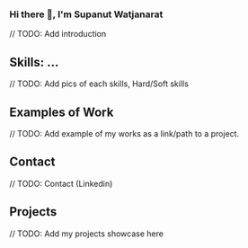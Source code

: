 ### Hi there 👋, I'm Supanut Watjanarat
// TODO: Add introduction


## Skills: ...
// TODO: Add pics of each skills, Hard/Soft skills


## Examples of Work
// TODO: Add example of my works as a link/path to a project.


## Contact
// TODO: Contact (Linkedin)


## Projects
// TODO: Add my projects showcase here
